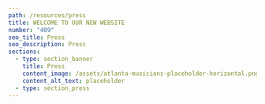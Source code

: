 ```yaml
---
path: /resources/press
title: WELCOME TO OUR NEW WEBSITE
number: "409"
seo_title: Press
seo_description: Press
sections:
  - type: section_banner
    title: Press
    content_image: /assets/atlanta-musicians-placeholder-horizontal.png
    content_alt_text: placeholder
  - type: section_press
---
```

